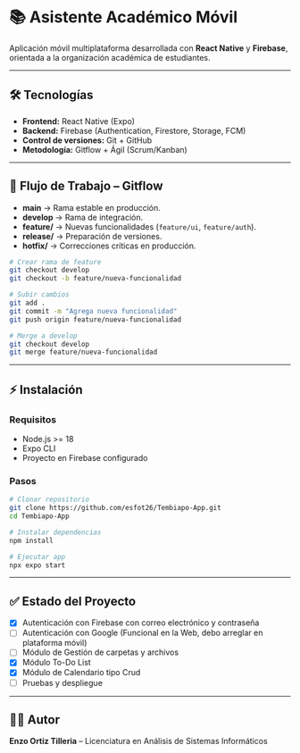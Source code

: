 # 📚 Asistente Académico Móvil  

Aplicación móvil multiplataforma desarrollada con **React Native** y **Firebase**, orientada a la organización académica de estudiantes.  

---

## 🛠️ Tecnologías  

- **Frontend:** React Native (Expo)  
- **Backend:** Firebase (Authentication, Firestore, Storage, FCM)  
- **Control de versiones:** Git + GitHub  
- **Metodología:** Gitflow + Ágil (Scrum/Kanban)  

---

## 🌿 Flujo de Trabajo – Gitflow  

- **main** → Rama estable en producción.  
- **develop** → Rama de integración.  
- **feature/** → Nuevas funcionalidades (`feature/ui`, `feature/auth`).  
- **release/** → Preparación de versiones.  
- **hotfix/** → Correcciones críticas en producción.  

```bash
# Crear rama de feature
git checkout develop
git checkout -b feature/nueva-funcionalidad

# Subir cambios
git add .
git commit -m "Agrega nueva funcionalidad"
git push origin feature/nueva-funcionalidad

# Merge a develop
git checkout develop
git merge feature/nueva-funcionalidad
```

---

## ⚡ Instalación  

### Requisitos  
- Node.js >= 18  
- Expo CLI  
- Proyecto en Firebase configurado  

### Pasos  
```bash
# Clonar repositorio
git clone https://github.com/esfot26/Tembiapo-App.git
cd Tembiapo-App

# Instalar dependencias
npm install

# Ejecutar app
npx expo start
```

---

## ✅ Estado del Proyecto  
- [x] Autenticación con Firebase con correo electrónico y contraseña 
- [ ] Autenticación con Google (Funcional en la Web, debo arreglar en plataforma móvil)  
- [ ] Módulo de Gestión de carpetas y archivos  
- [x] Módulo To-Do List
- [x] Módulo de Calendario tipo Crud 
- [ ] Pruebas y despliegue  

---

## 👨‍💻 Autor  
**Enzo Ortiz Tilleria** – Licenciatura en Análisis de Sistemas Informáticos  
